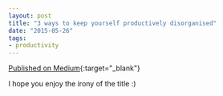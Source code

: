 ```yaml
---
layout: post
title: "3 ways to keep yourself productively disorganised"
date: "2015-05-26"
tags:
- productivity
---
```


[Published on Medium](https://medium.com/@diogosnows/3-ways-to-keep-yourself-productively-disorganised-589c7d1104a){:target="_blank"}

I hope you enjoy the irony of the title :)  
